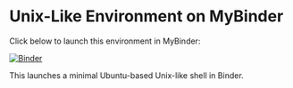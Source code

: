 # Unix-Like Environment on MyBinder

Click below to launch this environment in MyBinder:

[![Binder](https://mybinder.org/badge_logo.svg)](https://mybinder.org/v2/gh/YOUR-USERNAME/YOUR-REPO/HEAD)

This launches a minimal Ubuntu-based Unix-like shell in Binder.
